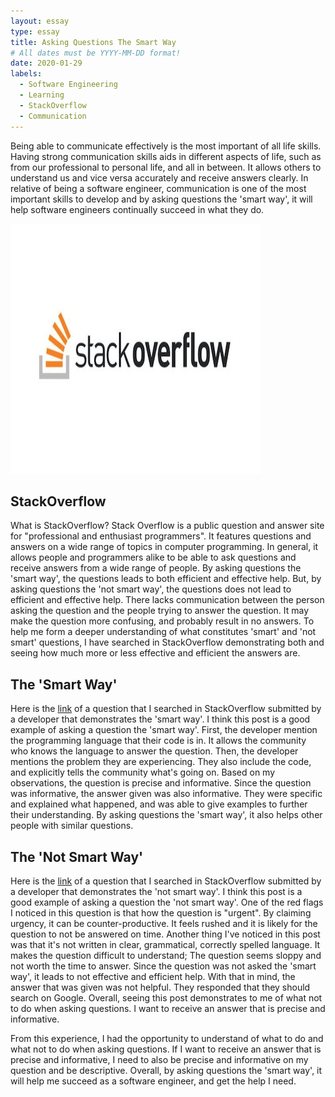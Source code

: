 ```yaml
---
layout: essay
type: essay
title: Asking Questions The Smart Way
# All dates must be YYYY-MM-DD format!
date: 2020-01-29
labels:
  - Software Engineering
  - Learning
  - StackOverflow
  - Communication
---
```


Being able to communicate effectively is the most important of all life skills. Having strong communication skills aids in different aspects of life, such as from our professional to personal life, and all in between. It allows others to understand us and vice versa accurately and receive answers clearly. In relative of being a software engineer, communication is one of the most important skills to develop and by asking questions the 'smart way', it will help software engineers continually succeed in what they do. 

<img class="ui small left floated rounded image" src="../images/stackoverflow.jpg">

## StackOverflow
What is StackOverflow? Stack Overflow is a public question and answer site for "professional and enthusiast programmers". It features questions and answers on a wide range of topics in computer programming. In general, it allows people and programmers alike to be able to ask questions and receive answers from a wide range of people. By asking questions the 'smart way', the questions leads to both efficient and effective help. But, by asking questions the 'not smart way', the questions does not lead to efficient and effective help. There lacks communication between the person asking the question and the people trying to answer the question. It may make the question more confusing, and probably result in no answers. To help me form a deeper understanding of what constitutes 'smart' and 'not smart' questions, I have searched in StackOverflow demonstrating both and seeing how much more or less effective and efficient the answers are. 

## The 'Smart Way'
Here is the [link](https://stackoverflow.com/questions/11227809/why-is-processing-a-sorted-array-faster-than-processing-an-unsorted-array) of a question that I searched in StackOverflow submitted by a developer that demonstrates the 'smart way'. I think this post is a good example of asking a question the 'smart way'. First, the developer mention the programming language that their code is in. It allows the community who knows the language to answer the question. Then, the developer mentions the problem they are experiencing. They also include the code, and explicitly tells the community what's going on. Based on my observations, the question is precise and informative. Since the question was informative, the answer given was also informative. They were specific and explained what happened, and was able to give examples to further their understanding. By asking questions the 'smart way', it also helps other people with similar questions.

## The 'Not Smart Way'
Here is the [link](https://stackoverflow.com/questions/4087205/how-do-i-call-java-class-methods-to-other-java-class-file-on-android-development) of a question that I searched in StackOverflow submitted by a developer that demonstrates the 'not smart way'. I think this post is a good example of asking a question the 'not smart way'. One of the red flags I noticed in this question is that how the question is "urgent". By claiming urgency, it can be counter-productive. It feels rushed and it is likely for the question to not be answered on time. Another thing I've noticed in this post was that it's not written in clear, grammatical, correctly spelled language. It makes the question difficult to understand; The question seems sloppy and not worth the time to answer. Since the question was not asked the 'smart way', it leads to not effective and efficient help. With that in mind, the answer that was given was not helpful. They responded that they should search on Google. Overall, seeing this post demonstrates to me of what not to do when asking questions. I want to receive an answer that is precise and informative. 

From this experience, I had the opportunity to understand of what to do and what not to do when asking questions. If I want to receive an answer that is precise and informative, I need to also be precise and informative on my question and be descriptive. Overall, by asking questions the 'smart way', it will help me succeed as a software engineer, and get the help I need.

